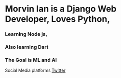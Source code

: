 

# Morvin Ian is a Django Web Developer, Loves Python,
### Learning Node js,
### Also learning Dart 

 
### The Goal is ML and AI 

Social Media platforms
[Twitter](https://www.twitter.com/OluochIan)

